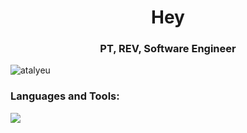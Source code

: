 <h1 align="center">Hey</h1>
<h3 align="center">PT, REV, Software Engineer</h3>

<p align="left"> <img src="https://komarev.com/ghpvc/?username=atalyeu&label=Profile%20views&color=0e75b6&style=flat" alt="atalyeu" /> </p>

<h3 align="left">Languages and Tools:</h3>

  <a href="https://skillicons.dev">
    <img src="https://skillicons.dev/icons?i=c,cs,ts,py,docker,linux,express,nestjs" />
  </a>
